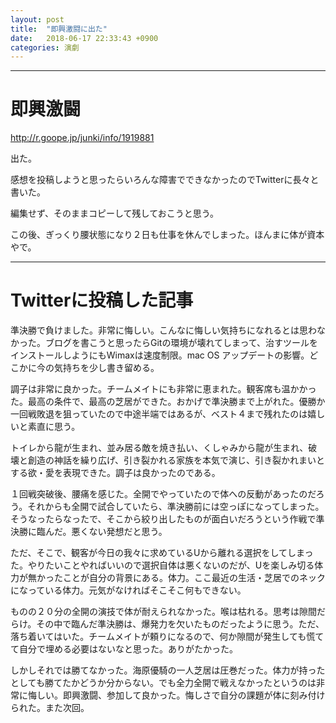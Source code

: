 ```yaml
---
layout: post
title:  "即興激闘に出た"
date:   2018-06-17 22:33:43 +0900
categories: 演劇
---
```

***
# 即興激闘
http://r.goope.jp/junki/info/1919881

出た。

感想を投稿しようと思ったらいろんな障害でできなかったのでTwitterに長々と書いた。

編集せず、そのままコピーして残しておこうと思う。

この後、ぎっくり腰状態になり２日も仕事を休んでしまった。ほんまに体が資本やで。

***
# Twitterに投稿した記事


準決勝で負けました。非常に悔しい。こんなに悔しい気持ちになれるとは思わなかった。ブログを書こうと思ったらGitの環境が壊れてしまって、治すツールをインストールしようにもWimaxは速度制限。mac OS アップデートの影響。どこかに今の気持ちを少し書き留める。

調子は非常に良かった。チームメイトにも非常に恵まれた。観客席も温かかった。最高の条件で、最高の芝居ができた。おかげで準決勝まで上がれた。優勝か一回戦敗退を狙っていたので中途半端ではあるが、ベスト４まで残れたのは嬉しいと素直に思う。

トイレから龍が生まれ、並み居る敵を焼き払い、くしゃみから龍が生まれ、破壊と創造の神話を繰り広げ、引き裂かれる家族を本気で演じ、引き裂かれまいとする欲・愛を表現できた。調子は良かったのである。

１回戦突破後、腰痛を感じた。全開でやっていたので体への反動があったのだろう。それからも全開で試合していたら、準決勝前には空っぽになってしまった。そうなったらなったで、そこから絞り出したものが面白いだろうという作戦で準決勝に臨んだ。悪くない発想だと思う。

ただ、そこで、観客が今日の我々に求めているUから離れる選択をしてしまった。やりたいことやればいいので選択自体は悪くないのだが、Uを楽しみ切る体力が無かったことが自分の背景にある。体力。ここ最近の生活・芝居でのネックになっている体力。元気がなければそこそこ何もできない。

ものの２０分の全開の演技で体が耐えられなかった。喉は枯れる。思考は隙間だらけ。その中で臨んだ準決勝は、爆発力を欠いたものだったように思う。ただ、落ち着いてはいた。チームメイトが頼りになるので、何か隙間が発生しても慌てて自分で埋める必要はないなと思った。ありがたかった。

しかしそれでは勝てなかった。海原優騎の一人芝居は圧巻だった。体力が持ったとしても勝てたかどうか分からない。でも全力全開で戦えなかったというのは非常に悔しい。即興激闘、参加して良かった。悔しさで自分の課題が体に刻み付けられた。また次回。
